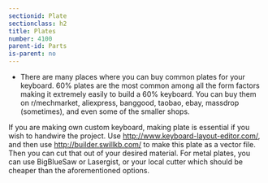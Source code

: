 ```yaml
---
sectionid: Plate
sectionclass: h2
title: Plates
number: 4100
parent-id: Parts
is-parent: no
---
```

- There are many places where you can buy common plates for your keyboard. 60% plates are the most common among all the form factors making it extremely easily to build a 60% keyboard. You can buy them on r/mechmarket, aliexpress, banggood, taobao, ebay, massdrop (sometimes), and even some of the smaller shops.

If you are making own custom keyboard, making plate is essential if you wish to handwire the project. Use http://www.keyboard-layout-editor.com/, and then use http://builder.swillkb.com/ to make this plate as a vector file. Then you can cut that out of your desired material. For metal plates, you can use BigBlueSaw or Lasergist, or your local cutter which should be cheaper than the aforementioned options.